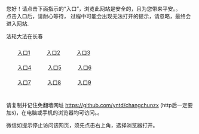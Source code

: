 您好！请点击下面指示的“入口”，浏览此网站是安全的，且为您带来平安。。 <br/>
点击入口后，请耐心等待， 过程中可能会出现无法打开的提示，请忽略，最终会进入网站. </br>

法轮大法在长春<br/>
<div style="padding:10px"><a style="margin:20px" target="_blank" href="https://d28w8iw5zftynq.cloudfront.net/2Qpsp?ixhgxpam" id="ccLink1" rel="nofollow">入口1</a> <a target="_blank" style="margin:20px" href="https://d6qnusiinz87v.cloudfront.net/2Qpsp?edvpenw" id="ccLink2" rel="nofollow">入口2</a> <a style="margin:20px" target="_blank" href="https://d3k92dxpb9zom1.cloudfront.net/2Qpsp?vjkuw" id="ccLink3" rel="nofollow">入口3</a></div>

<div style="padding:10px" ><a style="margin:20px" target="_blank" href="https://d28w8iw5zftynq.cloudfront.net/2Qpsp?ixhgxpam" id="ccLink4" rel="nofollow">入口4</a> <a style="margin:20px" href="https://d6qnusiinz87v.cloudfront.net/2Qpsp?edvpenw" target="_blank" id="ccLink5" rel="nofollow">入口5</a> <a style="margin:20px" href="https://d3k92dxpb9zom1.cloudfront.net/2Qpsp?vjkuw" target="_blank" id="ccLink6" rel="nofollow">入口6</a></div>

<div style="padding:10px"><a style="margin:20px" target="_blank" href="https://d28w8iw5zftynq.cloudfront.net/2Qpsp?ixhgxpam" id="ccLink7" rel="nofollow">入口7</a> <a style="margin:20px" href="https://d6qnusiinz87v.cloudfront.net/2Qpsp?edvpenw" target="_blank" id="ccLink8" rel="nofollow">入口8</a> <a style="margin:20px" target="_blank" href="https://d3k92dxpb9zom1.cloudfront.net/2Qpsp?vjkuw" id="ccLink9" rel="nofollow">入口9</a></div>

<br/>



请复制并记住免翻墙网址 https://github.com/yntd/changchunzx (http后一定要加s)，在电脑或手机的浏览器均可访问。。<br/>

微信如提示停止访问该网页，须先点击右上角，选择浏览器打开。
